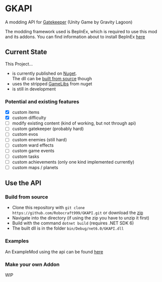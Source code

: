 # GKAPI

A modding API for [Gatekeeper](https://store.steampowered.com/app/2106670/Gatekeeper/) (Unity Game by Gravity Lagoon)

The modding framework used is BepInEx, which is required to use this mod and its addons. You can find information
about to install BepInEx [here](https://docs.bepinex.dev/master/articles/user_guide/installation/unity_il2cpp.html)

## Current State

This Project...
- is currently published on [Nuget](https://www.nuget.org/packages/GKAPI/). <br>
  The dll can be [built from source](#build-from-source) though
- uses the stripped [GameLibs](https://www.nuget.org/packages/Gatekeeper.GameLibs.Steam) from nuget
- is still in development

### Potential and existing features

- [x] custom items
- [x] custom difficulty
- [ ] modify existing content (kind of working, but not through api)
- [ ] custom gatekeeper (probably hard)
- [ ] custom evos
- [ ] custom enemies (still hard)
- [ ] custom ward effects
- [ ] custom game events
- [ ] custom tasks
- [ ] custom achievements (only one kind implemented currently)
- [ ] custom maps / planets

## Use the API
### Build from source

- Clone this repository with ``git clone https://github.com/Robocraft999/GKAPI.git`` 
  or download the [zip](https://github.com/Robocraft999/GKAPI/archive/refs/heads/master.zip)
- Navigate into the directory (if using the zip you have to unzip it first)
- Build with the command ``dotnet build`` (requires .NET SDK 6)
- The built dll is in the folder ``bin/Debug/net6.0/GKAPI.dll``

### Examples

An ExampleMod using the api can be found [here](https://github.com/GatekeeperModding/ExampleMod)

### Make your own Addon

WIP
